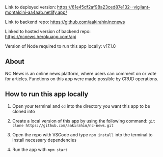 Link to deployed version: https://61e45df2af98a23ced87e132--vigilant-montalcini-aa4aab.netlify.app/

Link to backend repo: https://github.com/aakirahin/ncnews

Linked to hosted version of backend repo: https://ncnews.herokuapp.com/api

Version of Node required to run this app locally: v17.1.0

## About

NC News is an online news platform, where users can comment on or vote for articles. Functions on this app were made possible by CRUD operations.

## How to run this app locally

1. Open your terminal and `cd` into the directory you want this app to be cloned into

2. Create a local version of this app by using the following command: `git clone https://github.com/aakirahin/nc-news.git`

3. Open the repo with VSCode and type `npm install` into the terminal to install necessary dependencies

4. Run the app with `npm start`
